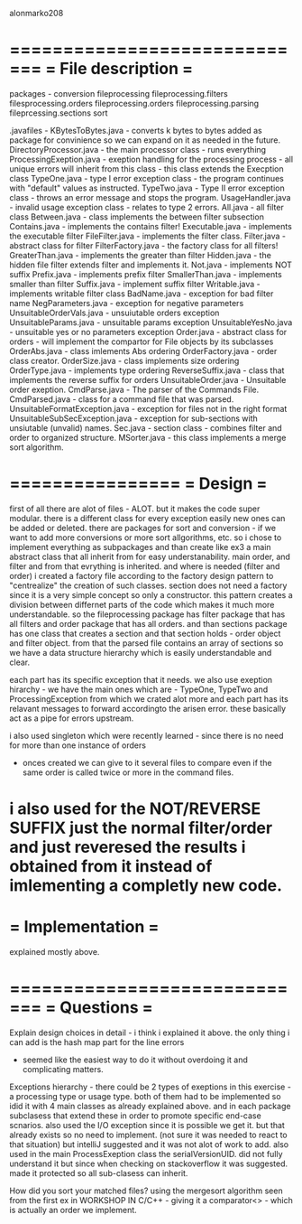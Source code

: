 alonmarko208


=============================
=     File description   =
=============================
packages -
conversion
fileprocessing
fileprocessing.filters
filesprocessing.orders
fileprocessing.orders
fileprocessing.parsing
fileprcessing.sections
sort

.javafiles - 
KBytesToBytes.java - converts k bytes to bytes added as package for convinience so we 
can expand on it as needed in the future.
DirectoryProcessor.java - the main processor class - runs everything
ProcessingExeption.java - exeption handling for the processing process - all 
unique errors will inherit from this class - this class extends the Execption class
TypeOne.java - type I error exception class - the program continues with "default" values as instructed.
TypeTwo.java - Type II error exception class - throws an error message and stops the program.
UsageHandler.java - invalid usage exception class - relates to type 2 errors.
All.java - all filter class
Between.java - class implements the between filter subsection
Contains.java - implements the contains filter!
Executable.java - implements the executable filter
FileFilter.java - implements the filter class.
Filter.java - abstract class for filter
FilterFactory.java - the factory class for all filters!
GreaterThan.java - implements the greater than filter
Hidden.java - the hidden file filter extends filter and implements it.
Not.java - implements NOT suffix
Prefix.java - implements prefix filter
SmallerThan.java - implements smaller than filter
Suffix.java - implement suffix filter
Writable.java - implements writable filter class
BadName.java - exception for bad filter name
NegParameters.java - exception for negative parameters
UnsuitableOrderVals.java - unsuiutable orders exception
UnsuitableParams.java - unsuitable params exception
UnsuitableYesNo.java - unsuitable yes or no parameters exception
Order.java - abstract class for orders - will implement the 
compartor for File objects by its subclasses
OrderAbs.java - class imlements Abs ordering
OrderFactory.java - order class creator.
OrderSize.java - class implements size ordering
OrderType.java - implements type ordering
ReverseSuffix.java - class that implements the reverse suffix for orders
UnsuitableOrder.java - Unsuitable order exeption.
CmdParse.java - The parser of the Commands File.
CmdParsed.java - class for a command file that was parsed.
UnsuitableFormatException.java - exception for files not in the right format
UnsuitableSubSecException.java - exception for sub-sections with unsiutable (unvalid) names.
Sec.java - section class - combines filter and order to organized structure.
MSorter.java - this class implements a merge sort algorithm.



================
=  Design   =
================
first of all there are alot of files - ALOT. but it makes the code super modular. there is a different class for 
every exception 
easily new ones can be added or deleted. there are packages for sort and conversion - if we want to add more 
conversions or more
sort allgorithms, etc.
so i chose to implement everything as subpackages and than create like ex3 a main abstract class that all 
inherit from for easy understanability.
main order, and filter and from that evrything is inherited. and where is needed (filter and order) 
i created a factory file according to the factory design
pattern to "centrealize" the creation of such classes. section does not need a factory since
 it is a very simple concept so only a constructor.
this pattern creates a division between differnet parts of the code which makes it much more understandable.
so the fileprocessing package has filter package that has all filters and order package that has all orders.
and than sections package has one class that creates a section and that section holds - order object and filter object. 
from that the parsed file contains an array of sections so we have a data structure hierarchy which is easily 
understandable and clear.

each part has its specific exception that it needs.
we also use exeption hirarchy - we have the main ones which are - TypeOne, TypeTwo and
 ProcessingException from which we crated alot more
and each part has its relavant messages to forward accordingto the arisen error. 
these basically act as a pipe for errors upstream.

i also used singleton which were recently learned - since there is no need for more than one instance of orders
 - onces created we can give to it several files
to compare even if the same order is called twice or more in the command files.

i also used for the NOT/REVERSE SUFFIX just the normal filter/order and just reveresed the
 results i obtained from it instead of imlementing a completly new
code.
=============================
=       Implementation      =
=============================
explained mostly above.

=============================
=       Questions         =
=============================
Explain design choices in detail - 
	i think i explained it above. the only thing i can add is the hash map part for the line errors
 - seemed like the easiest way to do it without overdoing it and complicating matters.

Exceptions hierarchy - 
	there could be 2 types of exeptions in this exercise - a processing type or usage type.
	 both of them had to be implemented so idid it with 4 main classes
	as already explained above. and in each package subclasess that extend these in order to promote 
	specific end-case scnarios. 
	also used the I/O exception since it is possible we get it. but that already exists so no need to implement. 
	(not sure it was needed to react to that situation)
	but intelliJ suggested and it was not alot of work to add.
	also used in the main ProcessExeption class the serialVersionUID.  did not fully understand it but 
	since when checking on stackoverflow it was suggested. made it protected so all sub-clasess can inherit.


How did you sort your matched files?
    using the mergesort algorithm seen from the first ex in WORKSHOP IN C/C++ - giving it a comparator<> -
	 which is actually an order we implement.
